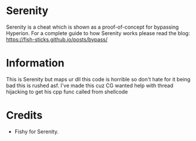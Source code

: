 # Serenity
Serenity is a cheat which is shown as a proof-of-concept for bypassing Hyperion. 
For a complete guide to how Serenity works please read the blog: https://fish-sticks.github.io/posts/bypass/

# Information
This is Serenity but maps ur dll this code is horrible so don't hate for it being bad this is rushed asf. 
I've made this cuz CG wanted help with thread hijacking to get his cpp func called from shellcode 

# Credits
- Fishy for Serenity.
